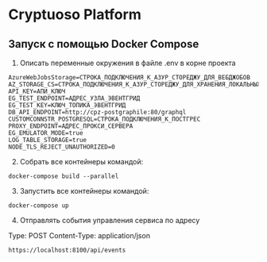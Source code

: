 # Cryptuoso Platform

## Запуск с помощью Docker Compose

1. Описать переменные окружения в файле .env в корне проекта

```
AzureWebJobsStorage=СТРОКА_ПОДКЛЮЧЕНИЯ_К_АЗУР_СТОРЕДЖУ_ДЛЯ_ВЕБДЖОБОВ
AZ_STORAGE_CS=СТРОКА_ПОДКЛЮЧЕНИЯ_К_АЗУР_СТОРЕДЖУ_ДЛЯ_ХРАНЕНИЯ_ЛОКАЛЬНЫХ_ДАННЫХ
API_KEY=АПИ_КЛЮЧ
EG_TEST_ENDPOINT=АДРЕС_УЗЛА_ЭВЕНТГРИД
EG_TEST_KEY=КЛЮЧ_ТОПИКА_ЭВЕНТГРИД
DB_API_ENDPOINT=http://cpz-postgraphile:80/graphql
CUSTOMCONNSTR_POSTGRESQL=СТРОКА_ПОДКЛЮЧЕНИЯ_К_ПОСТГРЕС
PROXY_ENDPOINT=АДРЕС_ПРОКСИ_СЕРВЕРА
EG_EMULATOR_MODE=true
LOG_TABLE_STORAGE=true
NODE_TLS_REJECT_UNAUTHORIZED=0
```

2. Собрать все контейнеры командой:

```
docker-compose build --parallel
```

3. Запустить все контейнеры командой:

```
docker-compose up
```

4. Отправлять события управления сервиса по адресу

Type: POST
Content-Type: application/json
```
https://localhost:8100/api/events
```
